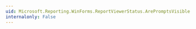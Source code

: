 ```yaml
---
uid: Microsoft.Reporting.WinForms.ReportViewerStatus.ArePromptsVisible
internalonly: False
---
```

